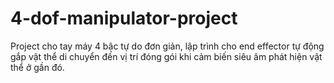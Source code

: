 # 4-dof-manipulator-project

Project cho tay máy 4 bậc tự do đơn giản, lập trình cho end effector tự động gắp vật thể di chuyển đến vị trí đóng gói khi cảm biến siêu âm phát hiện vật thể ở gần đó.
